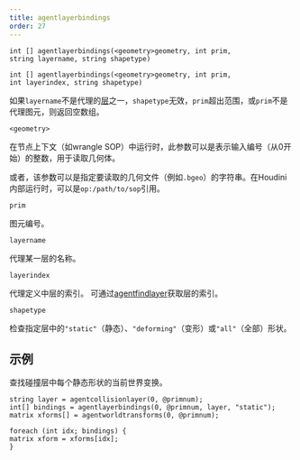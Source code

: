 ```yaml
---
title: agentlayerbindings
order: 27
---
```

`int [] agentlayerbindings(<geometry>geometry, int prim, string layername, string shapetype)`

`int [] agentlayerbindings(<geometry>geometry, int prim, int layerindex, string shapetype)`

如果`layername`不是代理的[层](./agentlayers "返回代理图元所有已加载的层")之一，`shapetype`无效，`prim`超出范围，或`prim`不是代理图元，则返回空数组。

`<geometry>`

在节点上下文（如wrangle SOP）中运行时，此参数可以是表示输入编号（从0开始）的整数，用于读取几何体。

或者，该参数可以是指定要读取的几何文件（例如`.bgeo`）的字符串。在Houdini内部运行时，可以是`op:/path/to/sop`引用。

`prim`

图元编号。

`layername`

代理某一层的名称。

`layerindex`

代理定义中层的索引。
可通过[agentfindlayer](./agentfindlayer "查找代理定义中某层的索引")获取层的索引。

`shapetype`

检查指定层中的`"static"`（静态）、`"deforming"`（变形）或`"all"`（全部）形状。

## 示例

查找碰撞层中每个静态形状的当前世界变换。

```vex
string layer = agentcollisionlayer(0, @primnum);
int[] bindings = agentlayerbindings(0, @primnum, layer, "static");
matrix xforms[] = agentworldtransforms(0, @primnum);

foreach (int idx; bindings) {
matrix xform = xforms[idx];
}

```

